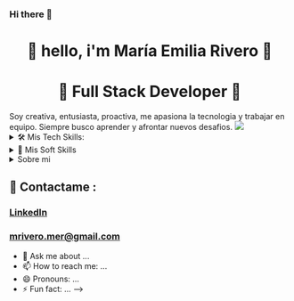### Hi there 👋

<h1 align="center"> 🤩 hello, i'm María Emilia Rivero 🤩 </h1>
<h1 align="center">🚀 Full Stack Developer 🚀</h1>
 Soy creativa, entusiasta, proactiva, me apasiona la tecnologia y trabajar en equipo. Siempre busco aprender y afrontar nuevos desafios.
<img src="https://yata-apix-a9caea66-ad78-425f-aa08-e292558ebb65.lss.locawebcorp.com.br/b7c7dbff38ae4f419c94ce8d2254b9d9.png"> 

<details><summary>🛠 Mis Tech Skills:</summary>
<p>
<div align="center">
  <span><img height="30" width="40" alt="JavaScript" src="https://cdn.jsdelivr.net/gh/devicons/devicon/icons/javascript/javascript-original.svg" />JavaScript</span>
  <span>-</span>
  <span><img height="30" width="40" alt="React" src="https://cdn.jsdelivr.net/gh/devicons/devicon/icons/react/react-original.svg" />React</span>
  <span>-</span>
  <span><img height="30" width="40" alt="Redux" src="https://cdn.jsdelivr.net/gh/devicons/devicon/icons/redux/redux-original.svg" />Redux</span>
  <span>-</span>
  <span><img height="30" width="40" alt="TypeScript" src="https://cdn.jsdelivr.net/gh/devicons/devicon/icons/typescript/typescript-original.svg" />TypeScript</span>
  <span>-</span>
 <span><img height="30" width="40" alt="Css" src="https://cdn.jsdelivr.net/gh/devicons/devicon/icons/css3/css3-original.svg" />Css</span>
  <span>-</span>
  <span><img height="30" width="40" alt="Html" src="https://cdn.jsdelivr.net/gh/devicons/devicon/icons/html5/html5-original.svg" />Html</span>
  <br></br>
  <span><img height="30" width="40" alt="Node" src="https://cdn.jsdelivr.net/gh/devicons/devicon/icons/nodejs/nodejs-original.svg" />Node.js</span>
  <span>-</span>
  <span><img height="30" width="40" alt="Sequelize" src="https://cdn.jsdelivr.net/gh/devicons/devicon/icons/sequelize/sequelize-original.svg" />Sequelize</span>
  <span>-</span>
  <span><img height="30" width="40" alt="PostgresSQL" src="https://cdn.jsdelivr.net/gh/devicons/devicon/icons/postgresql/postgresql-original.svg" />PostgresSQL</span>
  <span>-</span>
  <span><img height="30" width="40" alt="MongoDB" src="https://cdn.jsdelivr.net/gh/devicons/devicon/icons/mongodb/mongodb-original.svg" />MongoDB</span>
  <span>-</span>
  <span><img height="30" width="40" alt="Express" src="https://cdn.jsdelivr.net/gh/devicons/devicon/icons/express/express-original.svg" />Express</span>
  <span>-</span>
  <span><img height="30" width="40" alt="Git" src="https://cdn.jsdelivr.net/gh/devicons/devicon/icons/git/git-original.svg" />Git</span>
</div>


</p>
</details>


<details><summary>🧩 Mis Soft Skills</summary>
<p>
  
 -Communication
 -Teamwork
 -Attention to detail
 -Adaptation to change
 -Autodidact
 -Proactive passion
 -Continous learning
 -Curiosity
 -Creative thinking
 -Organizational capacity
 -Orientation to results

</p>
</details>

<details><summary>Sobre mi</summary>
<p>

#### Mis pasatiempos :heart:

hacer deporte:running: viajar:travel: Leer :books: escuchar musica :music:

</p>
</details>

## :love_letter: Contactame :
### [LinkedIn]( www.linkedin.com/in/mariaemiliarivero)       

### [mrivero.mer@gmail.com](mrivero.mer@gmail.com)


- 💬 Ask me about ...
- 📫 How to reach me: ...
- 😄 Pronouns: ...
- ⚡ Fun fact: ...
-->
